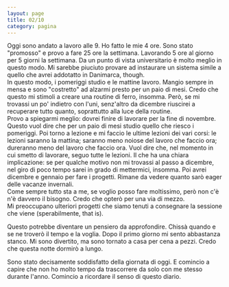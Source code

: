 ```yaml
--- 
layout: page
title: 02/10
category: pagina
---
```


Oggi sono andato a lavoro alle 9. Ho fatto le mie 4 ore. Sono stato "promosso" e
provo a fare 25 ore la settimana. Lavorando 5 ore al giorno per 5 giorni la
settimana. Da un punto di vista universitario è molto meglio in questo modo. Mi
sarebbe piuciuto provare ad instaurare un sistema simile a quello che avrei
addotatto in Danimarca, though.  
In questo modo, i pomeriggi studio e le mattine lavoro. Mangio sempre in mensa e
sono "costretto" ad alzarmi presto per un paio di mesi. Credo che questo mi
stimoli a creare una routine di ferro, insomma. Però, se mi trovassi un po'
indietro con l'uni, senz'altro da dicembre riuscirei a recuperare tutto quanto,
soprattutto alla luce della routine.  
Provo a spiegarmi meglio: dovrei finire di lavorare per la fine di novembre.
Questo vuol dire che per un paio di mesi studio quello che riesco i pomeriggi.
Poi torno a lezione e mi faccio le ultime lezioni dei vari corsi: le lezioni
saranno la mattina; saranno meno noiose del lavoro che faccio ora; dureranno
meno del lavoro che faccio ora. Vuol dire che, nel momento in cui smetto di
lavorare, seguo tutte le lezioni. Il che ha una chiara implicazione: se per
qualche motivo non mi trovassi al passo a dicembre, nel giro di poco tempo sarei
in grado di mettermici, insomma. Poi avrei dicembre e gennaio per fare i
progetti. Rimane da vedere quanto sarò eager delle vacanze invernali.  
Come sempre tutto sta a me, se voglio posso fare moltissimo, però non c'è n'è
davvero il bisogno. Credo che opterò per una via di mezzo.  
Mi preoccupano ulteriori progetti che siamo tenuti a consegnare la sessione che
viene (sperabilmente, that is).  

Questo potrebbe diventare un pensiero da approfondire. Chissà quando e se ne
troverò il tempo e la voglia. Dopo il primo giorno mi sento abbastanza stanco.
Mi sono divertito, ma sono tornato a casa per cena a pezzi. Credo che questa
notte dormirò a lungo.  

Sono stato decisamente soddisfatto della giornata di oggi. E comincio a capire che
non ho molto tempo da trascorrere da solo con me stesso durante l'anno. Comincio 
a ricordare il senso di questo diario.  

